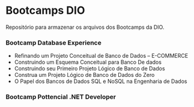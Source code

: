 # Bootcamps DIO
Repositório para armazenar os arquivos dos Bootcamps da DIO.

### Bootcamp Database Experience

- Refinando um Projeto Conceitual de Banco de Dados – E-COMMERCE
- Construindo um Esquema Conceitual para Banco De dados
- Construindo seu Primeiro Projeto Lógico de Banco de Dados
- Construa um Projeto Lógico de Banco de Dados do Zero
- O Papel dos Bancos de Dados SQL e NoSQL na Engenharia de Dados

### Bootcamp Pottencial .NET Developer
